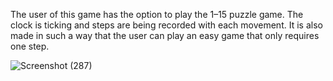 The user of this game has the option to play the 1–15 puzzle game. The clock is ticking and steps are being recorded with each movement. It is also made in such a way that the user can play an easy game that only requires one step.

![Screenshot (287)](https://user-images.githubusercontent.com/120041887/211939215-f02b283f-e0ce-4d5c-9e68-ca0ad050e3e8.png)

